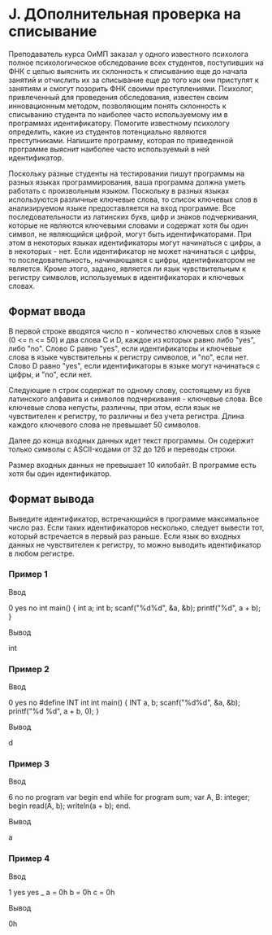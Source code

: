 # J. ДОполнительная проверка на списывание

Преподаватель курса ОиМП заказал у одного известного психолога полное психологическое обследование всех студентов, поступивших на ФНК с целью выяснить их склонность к списыванию еще до начала занятий и отчислить их за списывание еще до того как они приступят к занятиям и смогут позорить ФНК своими преступлениями. Психолог, привлеченный для проведения обследования, известен своим инновационным методом, позволяющим понять склонность к списыванию студента по наиболее часто используемому им в программах идентификатору. Помогите известному психологу определить, какие из студентов потенциально являются преступниками. Напишите программу, которая по приведенной программе выяснит наиболее часто используемый в ней идентификатор.

Поскольку разные студенты на тестировании пишут программы на разных языках программирования, ваша программа должна уметь работать с произвольным языком. Поскольку в разных языках используются различные ключевые слова, то список ключевых слов в анализируемом языке предоставляется на вход программе. Все последовательности из латинских букв, цифр и знаков подчеркивания, которые не являются ключевыми словами и содержат хотя бы один символ, не являющийся цифрой, могут быть идентификаторами. При этом в некоторых языках идентификаторы могут начинаться с цифры, а в некоторых - нет. Если идентификатор не может начинаться с цифры, то последовательность, начинающаяся с цифры, идентификатором не является. Кроме этого, задано, является ли язык чувствительным к регистру символов, используемых в идентификаторах и ключевых словах.

## Формат ввода

В первой строке вводятся число n - количество ключевых слов в языке (0 <= n <= 50) и два слова C и D, каждое из которых равно либо "yes", либо "no". Слово C равно "yes", если идентификаторы и ключевые слова в языке чувствительны к регистру символов, и "no", если нет. Слово D равно "yes", если идентификаторы в языке могут начинаться с цифры, и "no", если нет.

Следующие n строк содержат по одному слову, состоящему из букв латинского алфавита и символов подчеркивания - ключевые слова. Все ключевые слова непусты, различны, при этом, если язык не чувствителен к регистру, то различны и без учета регистра. Длина каждого ключевого слова не превышает 50 символов.

Далее до конца входных данных идет текст программы. Он содержит только символы с ASCII-кодами от 32 до 126 и переводы строки.

Размер входных данных не превышает 10 килобайт. В программе есть хотя бы один идентификатор.

## Формат вывода

Выведите идентификатор, встречающийся в программе максимальное число раз. Если таких идентификаторов несколько, следует вывести тот, который встречается в первый раз раньше. Если язык во входных данных не чувствителен к регистру, то можно выводить идентификатор в любом регистре.

### Пример 1

Ввод

0 yes no
int main() {
int a;
int b;
scanf("%d%d", &a, &b);
printf("%d", a + b);
}

Вывод

int

### Пример 2

Ввод

0 yes no
\#define INT int
int main() {
INT a, b;
scanf("%d%d", &a, &b);
printf("%d %d", a + b, 0);
}

Вывод

d

### Пример 3

Ввод

6 no no
program
var
begin
end
while
for
program sum;
var
A, B: integer;
begin
read(A, b);
writeln(a + b);
end.

Вывод

a

### Пример 4

Ввод

1 yes yes
\_
a = 0h
b = 0h
c = 0h

Вывод

0h

